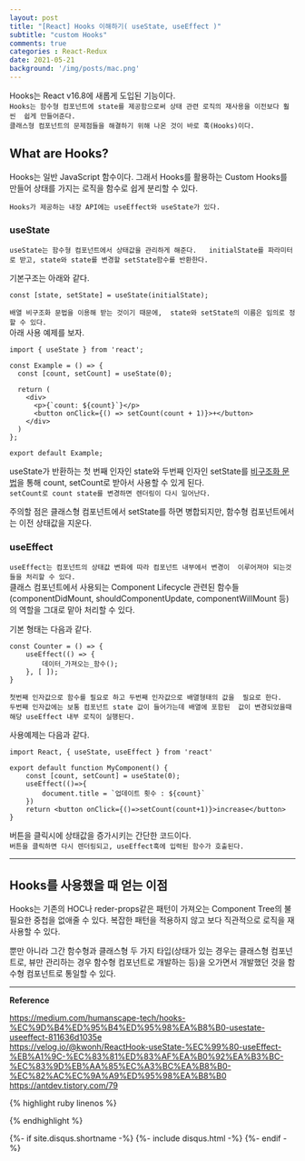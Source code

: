 ```yaml
---
layout: post
title: "[React] Hooks 이해하기( useState, useEffect )"        
subtitle: "custom Hooks"    
comments: true
categories : React-Redux
date: 2021-05-21
background: '/img/posts/mac.png'
---
```


Hooks는 React v16.8에 새롭게 도입된 기능이다.    
`Hooks는 함수형 컴포넌트에 state를 제공함으로써 상태 관련 로직의 재사용을 이전보다 훨씬 
쉽게 만들어준다.`       
`클래스형 컴포넌트의 문제점들을 해결하기 위해 나온 것이 바로 훅(Hooks)이다.`   


## What are Hooks?   

Hooks는 일반 JavaScript 함수이다. 그래서 Hooks를 활용하는 Custom Hooks를 
만들어 상태를 가지는 로직을 함수로 쉽게 분리할 수 있다.   

`Hooks가 제공하는 내장 API에는 useEffect와 useState가 있다.`   

### useState   

`useState는 함수형 컴포넌트에서 상태값을 관리하게 해준다.  
initialState를 파라미터로 받고, state와 state를 변경할 setState함수를 반환한다.`       

기본구조는 아래와 같다.   

```react
const [state, setState] = useState(initialState);
```

`배열 비구조화 문법을 이용해 받는 것이기 때문에, 
    state와 setState의 이름은 임의로 정할 수 있다.`       
아래 사용 예제를 보자.   

```react
import { useState } from 'react';

const Example = () => {
  const [count, setCount] = useState(0);
  
  return (
    <div>
      <p>{`count: ${count}`}</p>
      <button onClick={() => setCount(count + 1)}>+</button>
    </div>
  )
};

export default Example;
```

useState가 반환하는 첫 번째 인자인 state와 두번째 인자인 setState를 
[비구조화 문법](https://poiemaweb.com/es6-destructuring)을 통해 count, setCount로 받아서 사용할 수 있게 된다.   
`setCount로 count state를 변경하면 렌더링이 다시 일어난다.`      

주의할 점은 클래스형 컴포넌트에서 setState를 하면 병합되지만, 
    함수형 컴포넌트에서는 이전 상태값을 지운다.   


### useEffect   

`useEffect는 컴포넌트의 상태값 변화에 따라 컴포넌트 내부에서 변경이 
이루어져야 되는것들을 처리할 수 있다.`   
클래스 컴포넌트에서 사용되는 Component Lifecycle 관련된 함수들(componentDidMount, 
        shouldComponentUpdate, componentWillMount 등)의 역할을 
그대로 맡아 처리할 수 있다.   

기본 형태는 다음과 같다.  

```react
const Counter = () => {
    useEffect(() => {
    	데이터_가져오는_함수();
    }, [ ]);
}
```   

`첫번째 인자값으로 함수를 필요로 하고 두번째 인자값으로 배열형태의 값을 
필요로 한다.`   
`두번째 인자값에는 보통 컴포넌트 state 값이 들어가는데 배열에 포함된 
값이 변경되었을때 해당 useEffect 내부 로직이 실행된다.`   

사용예제는 다음과 같다.   

```react
import React, { useState, useEffect } from 'react'

export default function MyComponent() {
    const [count, setCount] = useState(0);
    useEffect(()=>{
        document.title = `업데이트 횟수 : ${count}`
    })
    return <button onClick={()=>setCount(count+1)}>increase</button>
}
```   

버튼을 클릭시에 상태값을 증가시키는 간단한 코드이다.   
`버튼을 클릭하면 다시 렌더링되고, useEffect훅에 입력된 함수가 호출된다.`   


- - - 

## Hooks를 사용했을 때 얻는 이점    

Hooks는 기존의 HOC나 reder-props같은 패턴이 가져오는 Component Tree의 
불필요한 중첩을 없애줄 수 있다. 복잡한 패턴을 적용하지 않고 보다 
직관적으로 로직을 재사용할 수 있다.   

뿐만 아니라 그간 함수형과 클래스형 두 가지 타입(상태가 있는 
        경우는 클래스형 컴포넌트로, 뷰만 관리하는 경우 함수형 
        컴포넌트로 개발하는 등)을 오가면서 개발했던 것을 
함수형 컴포넌트로 통일할 수 있다.   




- - - 

**Reference**     

<https://medium.com/humanscape-tech/hooks-%EC%9D%B4%ED%95%B4%ED%95%98%EA%B8%B0-usestate-useeffect-811636d1035e>   
<https://velog.io/@kwonh/ReactHook-useState-%EC%99%80-useEffect-%EB%A1%9C-%EC%83%81%ED%83%AF%EA%B0%92%EA%B3%BC-%EC%83%9D%EB%AA%85%EC%A3%BC%EA%B8%B0-%EC%82%AC%EC%9A%A9%ED%95%98%EA%B8%B0>   
<https://antdev.tistory.com/79>   

{% highlight ruby linenos %}

{% endhighlight %}


{%- if site.disqus.shortname -%}
    {%- include disqus.html -%}
{%- endif -%}

